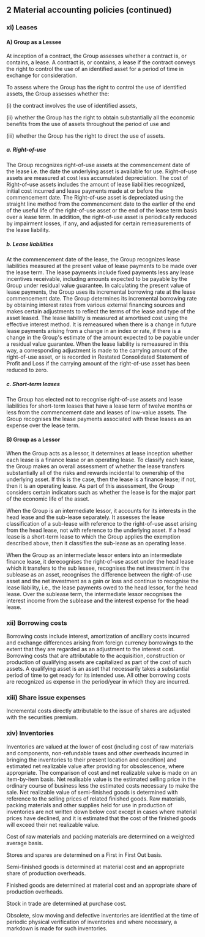 ## 2 Material accounting policies (continued)

### xi) Leases

#### A) Group as a Lessee

At inception of a contract, the Group assesses whether a contract is, or contains, a lease. A contract is, or contains, a lease if the contract conveys the right to control the use of an identified asset for a period of time in exchange for consideration.

To assess where the Group has the right to control the use of identified assets, the Group assesses whether the:

(i) the contract involves the use of identified assets,

(ii) whether the Group has the right to obtain substantially all the economic benefits from the use of assets throughout the period of use and

(iii) whether the Group has the right to direct the use of assets.

##### a. Right-of-use

The Group recognizes right-of-use assets at the commencement date of the lease i.e. the date the underlying asset is available for use. Right-of-use assets are measured at cost less accumulated depreciation. The cost of Right-of-use assets includes the amount of lease liabilities recognized, initial cost incurred and lease payments made at or before the commencement date. The Right-of-use asset is depreciated using the straight line method from the commencement date to the earlier of the end of the useful life of the right-of-use asset or the end of the lease term basis over a lease term. In addition, the right-of-use asset is periodically reduced by impairment losses, if any, and adjusted for certain remeasurements of the lease liability.

##### b. Lease liabilities

At the commencement date of the lease, the Group recognizes lease liabilities measured at the present value of lease payments to be made over the lease term. The lease payments include fixed payments less any lease incentives receivable, including amounts expected to be payable by the Group under residual value guarantee. In calculating the present value of lease payments, the Group uses its incremental borrowing rate at the lease commencement date. The Group determines its incremental borrowing rate by obtaining interest rates from various external financing sources and makes certain adjustments to reflect the terms of the lease and type of the asset leased. The lease liability is measured at amortised cost using the effective interest method. It is remeasured when there is a change in future lease payments arising from a change in an index or rate, if there is a change in the Group's estimate of the amount expected to be payable under a residual value guarantee. When the lease liability is remeasured in this way, a corresponding adjustment is made to the carrying amount of the right-of-use asset, or is recorded in Restated Consolidated Statement of Profit and Loss if the carrying amount of the right-of-use asset has been reduced to zero.

##### c. Short-term leases

The Group has elected not to recognise right-of-use assets and lease liabilities for short-term leases that have a lease term of twelve months or less from the commencement date and leases of low-value assets. The Group recognises the lease payments associated with these leases as an expense over the lease term.

#### B) Group as a Lessor

When the Group acts as a lessor, it determines at lease inception whether each lease is a finance lease or an operating lease. To classify each lease, the Group makes an overall assessment of whether the lease transfers substantially all of the risks and rewards incidental to ownership of the underlying asset. If this is the case, then the lease is a finance lease; if not, then it is an operating lease. As part of this assessment, the Group considers certain indicators such as whether the lease is for the major part of the economic life of the asset.

When the Group is an intermediate lessor, it accounts for its interests in the head lease and the sub-lease separately. It assesses the lease classification of a sub-lease with reference to the right-of-use asset arising from the head lease, not with reference to the underlying asset. If a head lease is a short-term lease to which the Group applies the exemption described above, then it classifies the sub-lease as an operating lease.

When the Group as an intermediate lessor enters into an intermediate finance lease, it derecognises the right-of-use asset under the head lease which it transfers to the sub lessee, recognises the net investment in the sublease as an asset, recognises the difference between the right-of-use asset and the net investment as a gain or loss and continue to recognise the lease liability, i.e., the lease payments owed to the head lessor, for the head lease. Over the sublease term, the intermediate lessor recognises the interest income from the sublease and the interest expense for the head lease.

### xii) Borrowing costs

Borrowing costs include interest, amortization of ancillary costs incurred and exchange differences arising from foreign currency borrowings to the extent that they are regarded as an adjustment to the interest cost. Borrowing costs that are attributable to the acquisition, construction or production of qualifying assets are capitalized as part of the cost of such assets. A qualifying asset is an asset that necessarily takes a substantial period of time to get ready for its intended use. All other borrowing costs are recognized as expense in the period/year in which they are incurred.

### xiii) Share issue expenses

Incremental costs directly attributable to the issue of shares are adjusted with the securities premium.

### xiv) Inventories

Inventories are valued at the lower of cost (including cost of raw materials and components, non-refundable taxes and other overheads incurred in bringing the inventories to their present location and condition) and estimated net realizable value after providing for obsolescence, where appropriate. The comparison of cost and net realizable value is made on an item-by-item basis. Net realisable value is the estimated selling price in the ordinary course of business less the estimated costs necessary to make the sale. Net realizable value of semi-finished goods is determined with reference to the selling prices of related finished goods. Raw materials, packing materials and other supplies held for use in production of inventories are not written down below cost except in cases where material prices have declined, and it is estimated that the cost of the finished goods will exceed their net realizable value.

Cost of raw materials and packing materials are determined on a weighted average basis.

Stores and spares are determined on a First in First Out basis.

Semi-finished goods is determined at material cost and an appropriate share of production overheads.

Finished goods are determined at material cost and an appropriate share of production overheads.

Stock in trade are determined at purchase cost.

Obsolete, slow moving and defective inventories are identified at the time of periodic physical verification of inventories and where necessary, a markdown is made for such inventories.